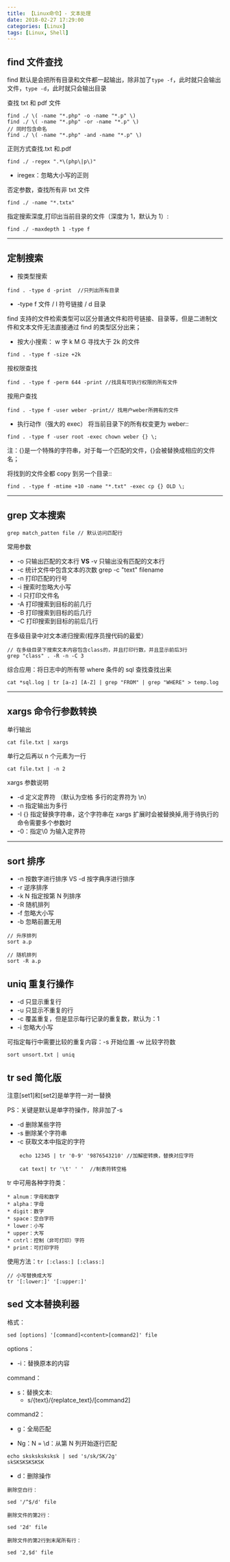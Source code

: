 ```yaml
---
title: 【Linux命令】- 文本处理
date: 2018-02-27 17:29:00
categories: [Linux]
tags: [Linux, Shell]
---
```


## find 文件查找

find 默认是会把所有目录和文件都一起输出，除非加了`type -f`，此时就只会输出文件，`type -d`，此时就只会输出目录

查找 txt 和 pdf 文件

```shell
find ./ \( -name "*.php" -o -name "*.p" \)
find ./ \( -name "*.php" -or -name "*.p" \)
// 同时包含命名
find ./ \( -name "*.php" -and -name "*.p" \)
```

正则方式查找.txt 和.pdf

```shell
find ./ -regex ".*\(php\|p\)"
```

- iregex：忽略大小写的正则

否定参数，查找所有非 txt 文件

```shell
find ./ -name "*.txtx"
```

指定搜索深度,打印出当前目录的文件（深度为 1，默认为 1）:

```shell
find ./ -maxdepth 1 -type f
```

<!-- more -->

---

## 定制搜索

- 按类型搜索

```shell
find . -type d -print  //只列出所有目录
```

- -type f 文件 / l 符号链接 / d 目录

find 支持的文件检索类型可以区分普通文件和符号链接、目录等，但是二进制文件和文本文件无法直接通过 find 的类型区分出来；

- 按大小搜索：
  w 字 k M G
  寻找大于 2k 的文件

```shell
find . -type f -size +2k
```

按权限查找

```shell
find . -type f -perm 644 -print //找具有可执行权限的所有文件
```

按用户查找

```shell
find . -type f -user weber -print// 找用户weber所拥有的文件
```

- 执行动作（强大的 exec）
  将当前目录下的所有权变更为 weber::

```shell
find . -type f -user root -exec chown weber {} \;
```

注：{}是一个特殊的字符串，对于每一个匹配的文件，{}会被替换成相应的文件名；

将找到的文件全都 copy 到另一个目录::

```shell
find . -type f -mtime +10 -name "*.txt" -exec cp {} OLD \;
```

---

## grep 文本搜索

```shell
grep match_patten file // 默认访问匹配行
```

常用参数

- -o 只输出匹配的文本行 **VS** -v 只输出没有匹配的文本行
- -c 统计文件中包含文本的次数
  grep -c "text" filename
- -n 打印匹配的行号
- -i 搜索时忽略大小写
- -l 只打印文件名
- -A 打印搜索到目标的前几行
- -B 打印搜索到目标的后几行
- -C 打印搜索到目标的前后几行

在多级目录中对文本递归搜索(程序员搜代码的最爱）

```shell
// 在多级目录下搜索文本内容包含class的，并且打印行数，并且显示前后3行
grep "class" . -R -n -C 3
```

综合应用：将日志中的所有带 where 条件的 sql 查找查找出来

```shell
cat *sql.log | tr [a-z] [A-Z] | grep "FROM" | grep "WHERE" > temp.log
```

---

## xargs 命令行参数转换

单行输出

```shell
cat file.txt | xargs
```

单行之后再以 n 个元素为一行

```shell
cat file.txt | -n 2
```

xargs 参数说明

- -d 定义定界符 （默认为空格 多行的定界符为 \n）
- -n 指定输出为多行
- -I {} 指定替换字符串，这个字符串在 xargs 扩展时会被替换掉,用于待执行的命令需要多个参数时
- -0：指定\0 为输入定界符

---

## sort 排序

- -n 按数字进行排序 VS -d 按字典序进行排序
- -r 逆序排序
- -k N 指定按第 N 列排序
- -R 随机排列
- -f 忽略大小写
- -b 忽略前置无用

```shell
// 升序排列
sort a.p

// 随机排列
sort -R a.p
```

## uniq 重复行操作

- -d 只显示重复行
- -u 只显示不重复的行
- -c 覆盖重复，但是显示每行记录的重复数，默认为：1
- -i 忽略大小写

可指定每行中需要比较的重复内容：-s 开始位置 -w 比较字符数

```shell
sort unsort.txt | uniq
```

## tr sed 简化版

注意[set1]和[set2]是单字符一对一替换

PS：关键是默认是单字符操作，除非加了-s

- -d 删除某些字符
- -s 删除某个字符串
- -c 获取文本中指定的字符

```shell
    echo 12345 | tr '0-9' '9876543210' //加解密转换，替换对应字符

    cat text| tr '\t' ' '  //制表符转空格
```

tr 中可用各种字符类：

    * alnum：字母和数字
    * alpha：字母
    * digit：数字
    * space：空白字符
    * lower：小写
    * upper：大写
    * cntrl：控制（非可打印）字符
    * print：可打印字符

使用方法：`tr [:class:] [:class:]`

```shell
// 小写替换成大写
tr '[:lower:]' '[:upper:]'
```

## sed 文本替换利器

格式：

```
sed [options] '[command]<content>[command2]' file
```

options：

- -i：替换原本的内容

command：

- s：替换文本:
  - s/{text}/{replatce_text}/[command2]

command2：

- g：全局匹配

- Ng：N = \d：从第 N 列开始逐行匹配

```shell
echo sksksksksksk | sed 's/sk/SK/2g'
skSKSKSKSKSK
```

- d：删除操作

```shell
删除空白行：

sed '/^$/d' file

删除文件的第2行：

sed '2d' file

删除文件的第2行到末尾所有行：

sed '2,$d' file
```
